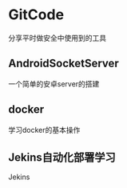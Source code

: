 # GitCode
分享平时做安全中使用到的工具
## AndroidSocketServer 
一个简单的安卓server的搭建

## docker
学习docker的基本操作

## Jekins自动化部署学习
Jekins

